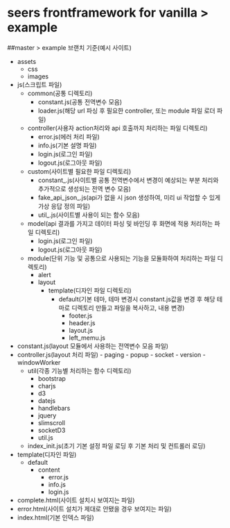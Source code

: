 # seers frontframework for vanilla > example

##master > example 브랜치 기준(예시 사이트)
- assets
    - css
    - images
- js(스크립트 파일)
    - common(공통 디렉토리)
        - constant.js(공통 전역변수 모음)
        - loader.js(해당 url 파싱 후 필요한 controller, 또는 module 파일 로더 파일)
    - controller(사용자 action처리와 api 호출까지 처리하는 파일 디렉토리)
        - error.js(에러 처리 파일)
        - info.js(기본 설명 파일)
        - login.js(로그인 파일)
        - logout.js(로그아웃 파일)
    - custom(사이트별 필요한 파일 디렉토리)
        - constant_.js(사이트별 공통 전역변수에서 변경이 예상되는 부분 처리와 추가적으로 생성되는 전역 변수 모음)
        - fake_api_json_.js(api가 없을 시 json 생성하여, 미리 ui 작업할 수 있게 가상 응답 정의 파일)
        - util_.js(사이트별 사용이 되는 함수 모음)
    - model(api 결과를 가지고 데이터 파싱 및 바인딩 후 화면에 적용 처리하는 파일 디렉토리)
        - login.js(로그인 파일)
        - logout.js(로그아웃 파일)
    - module(단위 기능 및 공통으로 사용되는 기능을 모듈화하여 처리하는 파일 디렉토리)
        - alert
        - layout
            - template(디자인 파일 디렉토리)
                - default(기본 테마, 테마 변경시 constant.js값을 변경 후 해당 테마로 디렉토리 만들고 파일을 복사하고, 내용 변경)
                    - footer.js
                    - header.js
                    - layout.js
                    - left_memu.js
- constant.js(layout 모듈에서 사용하는 전역변수 모음 파일)
- controller.js(layout 처리 파일)
        - paging
        - popup
        - socket
        - version
        - windowWorker
    - util(각종 기능별 처리하는 함수 디렉토리)
        - bootstrap
        - charjs
        - d3
        - datejs
        - handlebars
        - jquery
        - slimscroll
        - socketD3
        - util.js
    - index_init.js(초기 기본 설정 파일 로딩 후 기본 처리 및 컨트롤러 로딩)
- template(디자인 파일)
    - default
        - content
            - error.js
            - info.js
            - login.js
- complete.html(사이트 설치시 보여지는 파일)
- error.html(사이트 설치가 제대로 안됐을 경우 보여지는 파일)
- index.html(기본 인덱스 파일)


